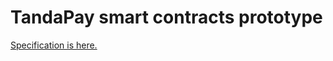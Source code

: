 # TandaPay smart contracts prototype

[Specification is here.](https://docs.google.com/document/d/1qvBQnMsWsoyePJskZk-__r3Umo0Zzkx06R4tfFczIBE/edit?usp=sharing)

